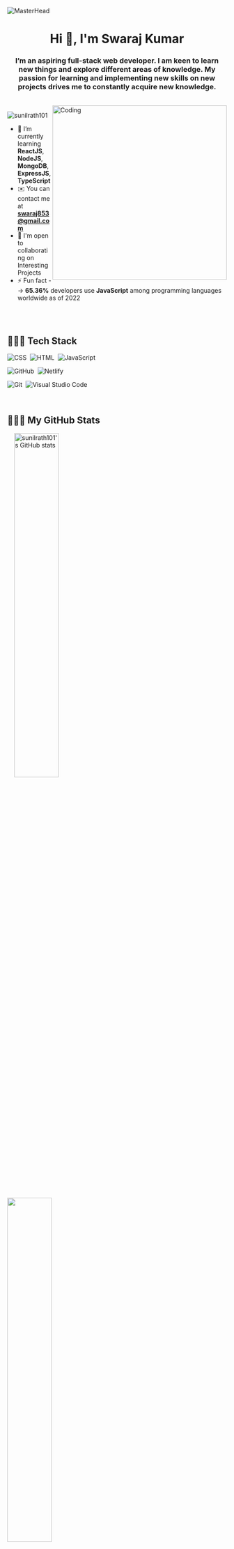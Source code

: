 
![MasterHead](https://cdn-images.zety.com/pages/how_to_write_web_developer_resume.jpg)


<h1 align="center">Hi 👋, I'm Swaraj Kumar</h1>
<h3 align="center"  >I’m an aspiring full-stack web developer. I am keen to learn new things and explore different areas of knowledge. My passion for learning and implementing new skills on new projects drives me to constantly acquire new knowledge.</h3>
<br/>
<img align="right" alt="Coding" width="400" src="https://camo.githubusercontent.com/c1dcb74cc1c1835b1d716f5051499a2814c683c806b15f04b0eba492863703e9/68747470733a2f2f63646e2e6472696262626c652e636f6d2f75736572732f3733303730332f73637265656e73686f74732f363538313234332f6176656e746f2e676966">

<p align="left"> <img src="https://komarev.com/ghpvc/?username=sunilrath101&label=Profile%20views&color=0e75b6&style=flat" alt="sunilrath101" /> </p>


- 🌱  I’m currently learning **ReactJS**, **NodeJS**, **MongoDB**, **ExpressJS**, **TypeScript**
- ✉️ You can contact me at **swaraj853@gmail.com**
- 🤝 I'm open to collaborating on Interesting Projects
- ⚡ Fun fact -->  **65.36%** developers use **JavaScript** among programming languages worldwide as of 2022

<br/>
<br/>




<h2 align="left">👨🏻‍💻 Tech Stack</h2>

![CSS](https://img.shields.io/badge/-CSS-05122A?style=flat&logo=CSS3&logoColor=1572B6)&nbsp;
![HTML](https://img.shields.io/badge/-HTML-05122A?style=flat&logo=HTML5)&nbsp;
![JavaScript](https://img.shields.io/badge/-JavaScript-05122A?style=flat&logo=javascript)&nbsp;

![GitHub](https://img.shields.io/badge/-GitHub-05122A?style=flat&logo=github)&nbsp;
![Netlify](https://img.shields.io/badge/-Netlify-05122A?style=flat-square&logo=netlify)

![Git](https://img.shields.io/badge/-Git-05122A?style=flat&logo=git)&nbsp;
![Visual Studio Code](https://img.shields.io/badge/-Visual%20Studio%20Code-05122A?style=flat&logo=visual-studio-code&logoColor=007ACC)&nbsp;

<br/>

      
      
 
<h2 align="left">👨🏻‍💻 My GitHub Stats</h2>
<div display="flex" >
    &nbsp;
    &nbsp;
<a href="http://www.github.com/swarajkr7" ><img src="https://github-readme-stats.vercel.app/api?username=sunilrath101&show_icons=true&hide=&count_private=true&title_color=f97316&text_color=ffffff&icon_color=84cc16&bg_color=1c1917&hide_border=true&show_icons=true" alt="sunilrath101's GitHub stats" width=45% /></a>
  &nbsp;
  &nbsp;
  &nbsp;
  &nbsp;
  &nbsp;
  &nbsp;
  &nbsp;
<a href="http://www.github.com/swarajkr7" ><img src="https://github-readme-streak-stats.herokuapp.com/?user=sunilrath101&stroke=ffffff&background=1c1917&ring=f97316&fire=f97316&currStreakNum=ffffff&currStreakLabel=f97316&sideNums=ffffff&sideLabels=ffffff&dates=ffffff&hide_border=true"width=45% /></a>
    &nbsp;
    &nbsp;
  </div>
  <br/>
<!--  most used languages   -->
<!--   <a href="https://github.com/sunilrath101" align="left"><img src="https://github-readme-stats.vercel.app/api/top-langs/?username=sunilrath101&langs_count=10&title_color=f97316&text_color=ffffff&icon_color=84cc16&bg_color=1c1917&hide_border=true&locale=en&custom_title=Top%20%Languages" alt="Top Languages" /></a> -->
  <br/>  <br/>
<!-- fro same color that stats have is "line=f97316" only change it  -->
<a href="http://www.github.com/swarajkr7"><img src="https://github-readme-activity-graph.cyclic.app/graph?username=sunilrath101&bg_color=1c1917&color=ffffff&line=84cc16&point=ffffff&area_color=1c1917&area=true&hide_border=true&custom_title=GitHub%20Commits%20Graph" alt="GitHub Commits Graph" /></a>



<!-- <b>Top Repositories</b>

<div width="100%" align="center"><a href="https://github.com/sunilath101/-dull-letter-5131" align="left"><img align="left" width="45%" src="https://github-readme-stats.vercel.app/api/pin/?username=sunilath101&repo=UrbanCompany-clone&title_color=f97316&text_color=ffffff&icon_color=84cc16&bg_color=1c1917&hide_border=true&locale=en" /></a></div><br /><br /><br /><br /><br /><br /><br />      -->


<br/>
<br/>

<h2 align="left">📩 Contact Me 👇</h2>
<a href="mailto:swaraj853@gmail.com">
    <img src="https://img.shields.io/badge/Gmail-D14836?style=for-the-badge&logo=gmail&logoColor=white" alt="Gmail"/>
</a>
<a href="https://www.linkedin.com/in/swarajkr7/">
    <img src="https://img.shields.io/badge/LinkedIn-0077B5?style=for-the-badge&logo=linkedin&logoColor=white" alt="Linkedin"/>
</a>   
      <img  src="https://raw.githubusercontent.com/Trilokia/Trilokia/379277808c61ef204768a61bbc5d25bc7798ccf1/bottom_header.svg" />
 
<!-- - 👨‍💻 All of my projects are available at <a href="https://sunilrath101.github.io" target="__blank" rel=”noreferrer”  >**Portfolio**</a> -->
<!---
sunilath101/sunilath101 is a ✨ special ✨ repository because its `README.md` (this file) appears on your GitHub profile.
You can click the Preview link to take a look at your changes.
--->
